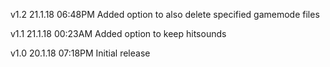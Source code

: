 v1.2 21.1.18 06:48PM
Added option to also delete specified gamemode files

v1.1 21.1.18 00:23AM
Added option to keep hitsounds

v1.0 20.1.18 07:18PM
Initial release